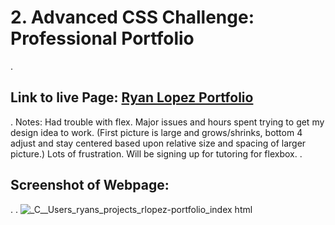 # 2. Advanced CSS Challenge: Professional Portfolio
.
## Link to live Page: [Ryan Lopez Portfolio](https://ryanlopez12.github.io/rlopez-portfolio/)
.
Notes: Had trouble with flex. Major issues and hours spent trying to get my design idea to work. (First picture is large and grows/shrinks, bottom 4 adjust and stay centered based upon relative size and spacing of larger picture.)  Lots of frustration.  Will be signing up for tutoring for flexbox.
.
## Screenshot of Webpage:
.
.
![_C__Users_ryans_projects_rlopez-portfolio_index html](https://user-images.githubusercontent.com/17996569/137647018-4b73d87d-a23c-4892-8e5a-963a4594932a.png)
